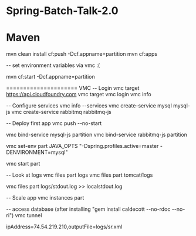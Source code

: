 Spring-Batch-Talk-2.0
=====================
Maven
=====================

mvn clean install cf:push -Dcf.appname=partition
mvn cf:apps

-- set environment variables via vmc :(

mvn cf:start -Dcf.appname=partition






=====================
VMC
-- Login
vmc target https://api.cloudfoundry.com
vmc target
vmc login
vmc info

-- Configure services
vmc info --services
vmc create-service mysql mysql-js
vmc create-service rabbitmq rabbitmq-js

-- Deploy first app
vmc push --no-start

vmc bind-service mysql-js partition
vmc bind-service rabbitmq-js partition

vmc set-env part JAVA_OPTS "-Dspring.profiles.active=master -DENVIRONMENT=mysql"

vmc start part

-- Look at logs
vmc files part logs
vmc files part tomcat/logs

vmc files part logs/stdout.log >> localstdout.log

-- Scale app
vmc instances part <number-of-instances>

-- access database (after installing "gem install caldecott --no-rdoc --no-ri")
vmc tunnel



ipAddress=74.54.219.210,outputFile=logs/sr.xml












